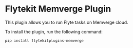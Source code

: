 # Flytekit Memverge Plugin

This plugin allows you to run Flyte tasks on Memverge cloud. 

To install the plugin, run the following command:

```bash
pip install flytekitplugins-memverge
```
